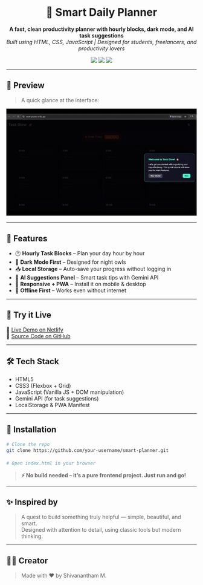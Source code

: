 <h1 align="center">🧠 Smart Daily Planner</h1>
<p align="center">
  <b>A fast, clean productivity planner with hourly blocks, dark mode, and AI task suggestions</b><br>
  <i>Built using HTML, CSS, JavaScript | Designed for students, freelancers, and productivity lovers</i>
</p>

<p align="center">
  <img src="https://img.shields.io/badge/Status-Completed-brightgreen?style=flat-square" />
  <img src="https://img.shields.io/badge/Made%20With-HTML%2FCSS%2FJS-blueviolet?style=flat-square" />
  <img src="https://img.shields.io/badge/UI-Clean%20%2B%20Dark%20Mode-%231c1c1e?style=flat-square" />
</p>

---

## 📸 Preview

> A quick glance at the interface:

![Smart Planner UI Demo](icons/preview-MadewithClipchamp-ezgif.com-video-to-gif-converter.gif) 

---

## 🧩 Features

- 🕐 **Hourly Task Blocks** – Plan your day hour by hour
- 🌙 **Dark Mode First** – Designed for night owls
- 📥 **Local Storage** – Auto-save your progress without logging in
- 🤖 **AI Suggestions Panel** – Smart task tips with Gemini API
- 📱 **Responsive + PWA** – Install it on mobile & desktop
- 💾 **Offline First** – Works even without internet

---

## 🚀 Try it Live

🔗 [Live Demo on Netlify](https://smart-planner.netlify.app/)  
📁 [Source Code on GitHub](https://github.com/TheCreator8055/TaskGlow)

---

## 🛠️ Tech Stack

- HTML5  
- CSS3 (Flexbox + Grid)  
- JavaScript (Vanilla JS + DOM manipulation)  
- Gemini API (for task suggestions)  
- LocalStorage & PWA Manifest

---

## 📌 Installation

```bash
# Clone the repo
git clone https://github.com/your-username/smart-planner.git

# Open index.html in your browser
```
> **⚡ No build needed – it’s a pure frontend project. Just run and go!**
---

## ✨ Inspired by
> A quest to build something truly helpful — simple, beautiful, and smart.<br>
> Designed with attention to detail, using classic tools but modern thinking.

---

## 🧑‍💻 Creator
> Made with ❤️ by Shivanantham M.
